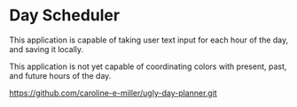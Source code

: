 # Day Scheduler

This application is capable of taking user text input for each hour of the day, and saving it locally. 

This application is not yet capable of coordinating colors with present, past, and future hours of the day.

https://github.com/caroline-e-miller/ugly-day-planner.git

